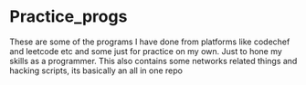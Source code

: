 # Practice_progs
These are some of the programs I have done from platforms like codechef and leetcode etc and some just for practice on my own. Just to hone my skills as a programmer.
This also contains some networks related things and hacking scripts, its basically an all in one repo
